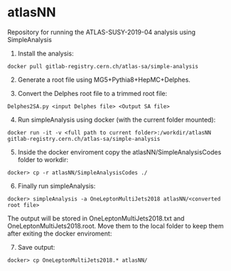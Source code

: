 # atlasNN
Repository for running the ATLAS-SUSY-2019-04 analysis using SimpleAnalysis


1. Install the analysis:

```
docker pull gitlab-registry.cern.ch/atlas-sa/simple-analysis
```

2. Generate a root file using MG5+Pythia8+HepMC+Delphes.

3. Convert the Delphes root file to a trimmed root file:

```
Delphes2SA.py <input Delphes file> <Output SA file>
```

4. Run simpleAnalysis using docker (with the current folder mounted):

```
docker run -it -v <full path to current folder>:/workdir/atlasNN  gitlab-registry.cern.ch/atlas-sa/simple-analysis
```

5. Inside the docker enviroment copy the atlasNN/SimpleAnalysisCodes folder to workdir:

```
docker> cp -r atlasNN/SimpleAnalysisCodes ./
```

6. Finally run simpleAnalysis:

```
docker> simpleAnalysis -a OneLeptonMultiJets2018 atlasNN/<converted root file>
```

The output will be stored in OneLeptonMultiJets2018.txt and OneLeptonMultiJets2018.root.
Move them to the local folder to keep them after exiting the docker enviroment:


7. Save output:

```
docker> cp OneLeptonMultiJets2018.* atlasNN/
```



